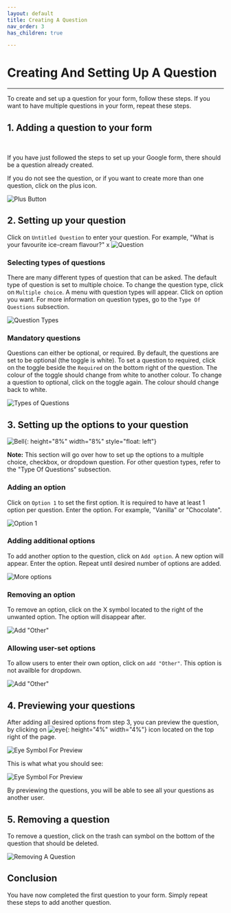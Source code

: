 ```yaml
---
layout: default
title: Creating A Question
nav_order: 3
has_children: true

---
```


# Creating And Setting Up A Question

---

To create and set up a question for your form, follow these steps. If you want to have multiple questions in your form, repeat these steps.


## 1. Adding a question to your form

  <br />

  If you have just followed the steps to set up your Google form, there should be a question already created.

  If you do not see the question, or if you want to create more than one question, click on the plus icon.

  ![Plus Button](../images/addingQuestions/1_addingAQuestion.png)

## 2. Setting up your question

  Click on `Untitled Question` to enter your question. For example, "What is your favourite ice-cream flavour?"
x 
  ![Question](../images/addingQuestions/2_Question.gif)

### Selecting types of questions

  There are many different types of question that can be asked. The default type of question is set to multiple choice. To change the question type, click on `Multiple choice`. A menu with question types will appear. Click on option you want. For more information on question types, go to the `Type Of Questions` subsection.

 ![Question Types](../images/addingQuestions/2_typesOfQuestions.gif)

### Mandatory questions

  Questions can either be optional, or required. By default, the questions are set to be optional (the toggle is white). To set a question to required, click on the toggle beside the `Required` on the bottom right of the question. The colour of the toggle should change from white to another colour. To change a question to optional, click on the toggle again. The colour should change back to white.

  ![Types of Questions](../images/addingQuestions/2_required.gif)

## 3. Setting up the options to your question

  ![Bell](https://github.com/kevtrng/Google-Forms-Guide/blob/gh-pages/docs/images/icons/bell.png?raw=true){: height="8%" width="8%" style="float: left"}

  **Note:** This section will go over how to set up the options to a multiple choice, checkbox, or dropdown question. For other question types, refer to the "Type Of Questions" subsection.
  <br/>

### Adding an option

  Click on `Option 1` to set the first option. It is required to have at least 1 option per question. Enter the option. For example, "Vanilla" or "Chocolate".

  ![Option 1](../images/addingQuestions/3_firstOptions.png)

### Adding additional options

  To add another option to the question, click on `Add option`. A new option will appear. Enter the option. Repeat until desired number of options are added.

  ![More options](../images/addingQuestions/3_additionalOptions.gif)

### Removing an option

  To remove an option, click on the X symbol located to the right of the unwanted option. The option will disappear after.

  ![Add "Other"](../images/addingQuestions/3_removeOption.gif)

### Allowing user-set options

  To allow users to enter their own option, click on `add "Other"`. This option is not availble for dropdown.

  ![Add "Other"](https://github.com/kevtrng/Google-Forms-Guide/blob/gh-pages/docs/images/addingQuestions/3_addOther.png?raw=true)

## 4. Previewing your questions

  After adding all desired options from step 3, you can preview the question, by clicking on ![eye](https://github.com/kevtrng/Google-Forms-Guide/blob/gh-pages/docs/images/icons/eye.png?raw=true){: height="4%" width="4%"} icon located on the top right of the page.

  ![Eye Symbol For Preview](../images/addingQuestions/4_eyeSymbol.png)  

  This is what what you should see:

  ![Eye Symbol For Preview](../images/addingQuestions/4_preview.png)  


  By previewing the questions, you will be able to see all your questions as another user.

## 5. Removing a question

  To remove a question, click on the trash can symbol on the bottom of the question that should be deleted.

  ![Removing A Question](../images/addingQuestions/5_removingQuestion.png)

## Conclusion

You have now completed the first question to your form. Simply repeat these steps to add another question.